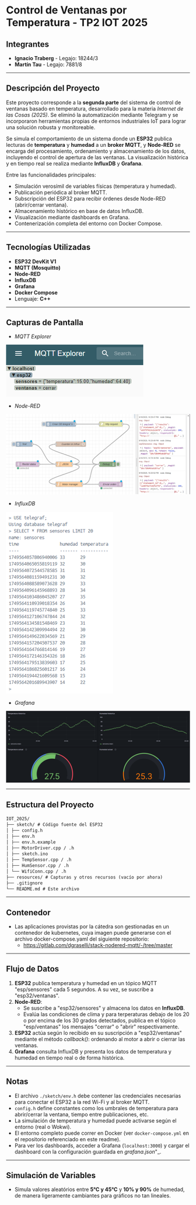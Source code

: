 # Control de Ventanas por Temperatura - TP2  IOT 2025

## Integrantes

- **Ignacio Traberg** - Legajo: 18244/3
- **Martín Tau** - Legajo: 7881/8

---

## Descripción del Proyecto

Este proyecto corresponde a la **segunda parte** del sistema de control de ventanas basado en temperatura, desarrollado para la materia *Internet de las Cosas (2025)*. Se eliminó la automatización mediante Telegram y se incorporaron herramientas propias de entornos industriales IoT para lograr una solución robusta y monitoreable.

Se simula el comportamiento de un sistema donde un **ESP32** publica lecturas de **temperatura** y **humedad** a un **broker MQTT**, y **Node-RED** se encarga del procesamiento, ordenamiento y almacenamiento de los datos, incluyendo el control de apertura de las ventanas. La visualización histórica y en tiempo real se realiza mediante **InfluxDB** y **Grafana**.

Entre las funcionalidades principales:

- Simulación verosímil de variables físicas (temperatura y humedad).
- Publicación periódica al broker MQTT.
- Subscripción del ESP32 para recibir órdenes desde Node-RED (abrir/cerrar ventana).
- Almacenamiento histórico en base de datos InfluxDB.
- Visualización mediante dashboards en Grafana.
- Contenerización completa del entorno con Docker Compose.

---

## Tecnologías Utilizadas

- **ESP32 DevKit V1**
- **MQTT (Mosquitto)**
- **Node-RED**
- **InfluxDB**
- **Grafana**
- **Docker Compose**
- Lenguaje: **C++**

---

## Capturas de Pantalla

* _MQTT Explorer_
  
![MQTT Explorer](resources/mqtt_explorer.png)
  
* _Node-RED_
  
![Node-RED](resources/node-red.png)

* _InfluxDB_
  
![InfluxDB](resources/influx.png)

* _Grafana_
  
![Grafana](resources/grafana.png)


---

## Estructura del Proyecto

```
IOT_2025/
├── sketch/ # Código fuente del ESP32
│ ├── config.h
│ ├── env.h
│ ├── env.h.example
│ ├── MotorDriver.cpp / .h
│ ├── sketch.ino
│ ├── TempSensor.cpp / .h
│ ├── HumSensor.cpp / .h
│ └── WifiConn.cpp / .h
├── resources/ # Capturas y otros recursos (vacío por ahora)
├── .gitignore
└── README.md # Este archivo
```

---

## Contenedor

- Las aplicaciones provistas por la cátedra son gestionadas en un contenedor de kubernetes, cuya imagen puede generarse con el archivo docker-compose.yaml del siguiente repositorio:
  - https://gitlab.com/dgraselli/stack-nodered-mqtt/-/tree/master

---


## Flujo de Datos

1. **ESP32** publica temperatura y humedad en un tópico MQTT "esp/sensores" cada 5 segundos. A su vez, se suscribe a "esp32/ventanas".
2. **Node-RED**:
   - Se suscribe a "esp32/sensores" y almacena los datos en **InfluxDB**.
   - Evalúa las condiciones de clima y para terperaturas debajo de los 20 o por encima de los 30 grados detectados, publica en el tópico "esp/ventanas" los mensajes "cerrar" o "abrir" respectivamente.
3. **ESP32** actúa según lo recibido en su suscripción a "esp32/ventanas" mediante el método _callback()_: ordenando al motor a abrir o cierrar las ventanas.
4. **Grafana** consulta InfluxDB y presenta los datos de temperatura y humedad en tiempo real o de forma histórica.

---

## Notas

- El archivo `./sketch/env.h` debe contener las credenciales necesarias para conectar el ESP32 a la red Wi-Fi y al broker MQTT.
- `config.h` define constantes como los umbrales de temperatura para abrir/cerrar la ventana, tiempo entre publicaciones, etc.
- La simulación de temperatura y humedad puede activarse según el entorno (real o Wokwi).
- El entorno completo puede correr en Docker (ver `docker-compose.yml` en el repositorio referenciado en este readme).
- Para ver los dashboards, acceder a Grafana (`localhost:3000`) y cargar el dashboard con la configuración guardada en _grafana.json_"_.

---

## Simulación de Variables

- Simula valores aleatórios entre **5°C y 45°C** y **10% y 90%** de humedad, de manera ligeramente cambiantes para gráficos no tan lineales.
